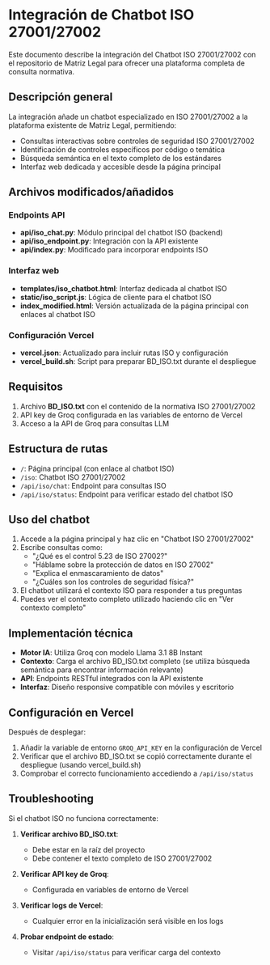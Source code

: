 # Integración de Chatbot ISO 27001/27002

Este documento describe la integración del Chatbot ISO 27001/27002 con el repositorio de Matriz Legal para ofrecer una plataforma completa de consulta normativa.

## Descripción general

La integración añade un chatbot especializado en ISO 27001/27002 a la plataforma existente de Matriz Legal, permitiendo:

- Consultas interactivas sobre controles de seguridad ISO 27001/27002
- Identificación de controles específicos por código o temática
- Búsqueda semántica en el texto completo de los estándares
- Interfaz web dedicada y accesible desde la página principal

## Archivos modificados/añadidos

### Endpoints API
- **api/iso_chat.py**: Módulo principal del chatbot ISO (backend)
- **api/iso_endpoint.py**: Integración con la API existente
- **api/index.py**: Modificado para incorporar endpoints ISO

### Interfaz web
- **templates/iso_chatbot.html**: Interfaz dedicada al chatbot ISO
- **static/iso_script.js**: Lógica de cliente para el chatbot ISO
- **index_modified.html**: Versión actualizada de la página principal con enlaces al chatbot ISO

### Configuración Vercel
- **vercel.json**: Actualizado para incluir rutas ISO y configuración
- **vercel_build.sh**: Script para preparar BD_ISO.txt durante el despliegue

## Requisitos

1. Archivo **BD_ISO.txt** con el contenido de la normativa ISO 27001/27002
2. API key de Groq configurada en las variables de entorno de Vercel
3. Acceso a la API de Groq para consultas LLM

## Estructura de rutas

- `/`: Página principal (con enlace al chatbot ISO)
- `/iso`: Chatbot ISO 27001/27002
- `/api/iso/chat`: Endpoint para consultas ISO
- `/api/iso/status`: Endpoint para verificar estado del chatbot ISO

## Uso del chatbot

1. Accede a la página principal y haz clic en "Chatbot ISO 27001/27002"
2. Escribe consultas como:
   - "¿Qué es el control 5.23 de ISO 27002?"
   - "Háblame sobre la protección de datos en ISO 27002"
   - "Explica el enmascaramiento de datos"
   - "¿Cuáles son los controles de seguridad física?"
3. El chatbot utilizará el contexto ISO para responder a tus preguntas
4. Puedes ver el contexto completo utilizado haciendo clic en "Ver contexto completo"

## Implementación técnica

- **Motor IA**: Utiliza Groq con modelo Llama 3.1 8B Instant
- **Contexto**: Carga el archivo BD_ISO.txt completo (se utiliza búsqueda semántica para encontrar información relevante)
- **API**: Endpoints RESTful integrados con la API existente
- **Interfaz**: Diseño responsive compatible con móviles y escritorio

## Configuración en Vercel

Después de desplegar:

1. Añadir la variable de entorno `GROQ_API_KEY` en la configuración de Vercel
2. Verificar que el archivo BD_ISO.txt se copió correctamente durante el despliegue (usando vercel_build.sh)
3. Comprobar el correcto funcionamiento accediendo a `/api/iso/status`

## Troubleshooting

Si el chatbot ISO no funciona correctamente:

1. **Verificar archivo BD_ISO.txt**:
   - Debe estar en la raíz del proyecto
   - Debe contener el texto completo de ISO 27001/27002

2. **Verificar API key de Groq**:
   - Configurada en variables de entorno de Vercel

3. **Verificar logs de Vercel**:
   - Cualquier error en la inicialización será visible en los logs

4. **Probar endpoint de estado**:
   - Visitar `/api/iso/status` para verificar carga del contexto